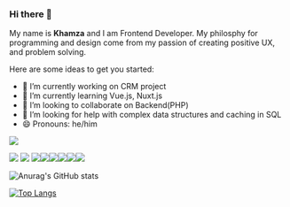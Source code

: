 ### Hi there 👋

My name is **Khamza** and I am Frontend Developer. My philosphy for programming and design come from my passion of creating positive UX, and problem solving.
 
Here are some ideas to get you started:

- 🔭 I’m currently working on CRM project
- 🌱 I’m currently learning Vue.js, Nuxt.js
- 👯 I’m looking to collaborate on Backend(PHP)
- 🤔 I’m looking for help with complex data structures and caching in SQL
- 😄 Pronouns: he/him

<img src="https://hosty.xxx/i/a851404534df3e803ce79f1eb2b8ca0ca4debe77.jpg" />

<img src="https://img.icons8.com/color/48/000000/html-5--v1.png"/>   <img src="https://img.icons8.com/color/48/000000/css3.png"/> <img src="https://img.icons8.com/color/48/000000/bootstrap.png"/><img src="https://img.icons8.com/color/48/000000/javascript--v1.png"/><img src="https://img.icons8.com/color/48/000000/vue-js.png"/><img src="https://img.icons8.com/color/48/000000/php.png"/><img src="https://img.icons8.com/color/48/000000/mysql-logo.png"/><img src="https://img.icons8.com/color/48/000000/figma--v1.png"/>

![Anurag's GitHub stats](https://github-readme-stats.vercel.app/api?username=khudayberdiyev0022&show_icons=true&theme=tokyonight)

[![Top Langs](https://github-readme-stats.vercel.app/api/top-langs/?username=anuraghazra&layout=compact)](https://github.com/khudayberdiyev0022/github-readme-stats)










